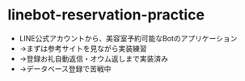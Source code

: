 # linebot-reservation-practice
- LINE公式アカウントから、美容室予約可能なBotのアプリケーション
- ->まずは参考サイトを見ながら実装練習
- ->登録お礼自動返信・オウム返しまで実装済み
- ->データベース登録で苦戦中
